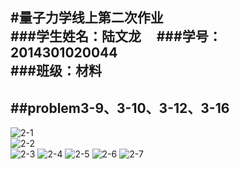 #量子力学线上第二次作业     
###学生姓名：陆文龙    
###学号：2014301020044     
###班级：材料
---
##problem3-9、3-10、3-12、3-16  
---
![2-1](https://github.com/nasulong/computational_physics_N2014301020044/blob/master/lzlx/2-1.jpg)   
![2-2](https://github.com/nasulong/computational_physics_N2014301020044/blob/master/lzlx/2-2.jpg)   
![2-3](https://github.com/nasulong/computational_physics_N2014301020044/blob/master/lzlx/2-3.jpg) 
![2-4](https://github.com/nasulong/computational_physics_N2014301020044/blob/master/lzlx/2-4.jpg) 
![2-5](https://github.com/nasulong/computational_physics_N2014301020044/blob/master/lzlx/2-5.jpg) 
![2-6](https://github.com/nasulong/computational_physics_N2014301020044/blob/master/lzlx/2-6.jpg) 
![2-7](https://github.com/nasulong/computational_physics_N2014301020044/blob/master/lzlx/2-7.jpg) 

